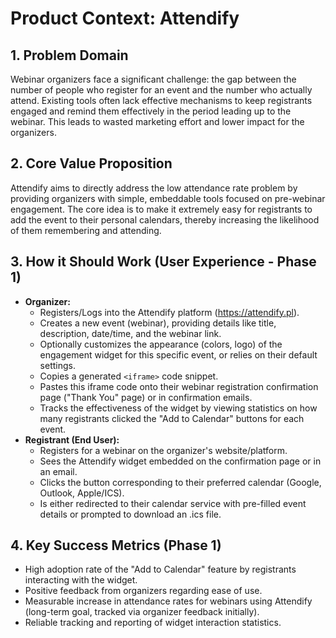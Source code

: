 # Product Context: Attendify

## 1. Problem Domain

Webinar organizers face a significant challenge: the gap between the number of people who register for an event and the number who actually attend. Existing tools often lack effective mechanisms to keep registrants engaged and remind them effectively in the period leading up to the webinar. This leads to wasted marketing effort and lower impact for the organizers.

## 2. Core Value Proposition

Attendify aims to directly address the low attendance rate problem by providing organizers with simple, embeddable tools focused on pre-webinar engagement. The core idea is to make it extremely easy for registrants to add the event to their personal calendars, thereby increasing the likelihood of them remembering and attending.

## 3. How it Should Work (User Experience - Phase 1)

*   **Organizer:**
    *   Registers/Logs into the Attendify platform (https://attendify.pl).
    *   Creates a new event (webinar), providing details like title, description, date/time, and the webinar link.
    *   Optionally customizes the appearance (colors, logo) of the engagement widget for this specific event, or relies on their default settings.
    *   Copies a generated `<iframe>` code snippet.
    *   Pastes this iframe code onto their webinar registration confirmation page ("Thank You" page) or in confirmation emails.
    *   Tracks the effectiveness of the widget by viewing statistics on how many registrants clicked the "Add to Calendar" buttons for each event.
*   **Registrant (End User):**
    *   Registers for a webinar on the organizer's website/platform.
    *   Sees the Attendify widget embedded on the confirmation page or in an email.
    *   Clicks the button corresponding to their preferred calendar (Google, Outlook, Apple/ICS).
    *   Is either redirected to their calendar service with pre-filled event details or prompted to download an .ics file.

## 4. Key Success Metrics (Phase 1)

*   High adoption rate of the "Add to Calendar" feature by registrants interacting with the widget.
*   Positive feedback from organizers regarding ease of use.
*   Measurable increase in attendance rates for webinars using Attendify (long-term goal, tracked via organizer feedback initially).
*   Reliable tracking and reporting of widget interaction statistics.
